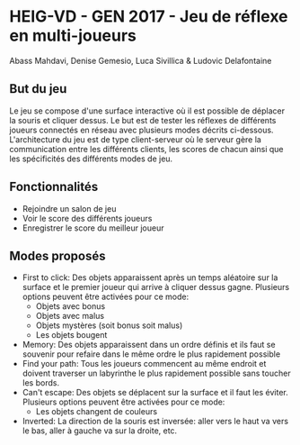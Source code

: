 # HEIG-VD - GEN 2017 - Jeu de réflexe en multi-joueurs

Abass Mahdavi, Denise Gemesio, Luca Sivillica & Ludovic Delafontaine

## But du jeu

Le jeu se compose d'une surface interactive où il est possible de déplacer la souris et cliquer dessus. Le but est de tester les réflexes de différents joueurs connectés en réseau avec plusieurs modes décrits ci-dessous. L'architecture du jeu est de type client-serveur où le serveur gère la communication entre les différents clients, les scores de chacun ainsi que les spécificités des différents modes de jeu.

## Fonctionnalités

* Rejoindre un salon de jeu
* Voir le score des différents joueurs
* Enregistrer le score du meilleur joueur

## Modes proposés

* First to click: Des objets apparaissent après un temps aléatoire sur la surface et le premier joueur qui arrive à cliquer dessus gagne. Plusieurs options peuvent être activées pour ce mode:
  * Objets avec bonus
  * Objets avec malus
  * Objets mystères \(soit bonus soit malus\)
  * Les objets bougent
* Memory: Des objets apparaissent dans un ordre définis et ils faut se souvenir pour refaire dans le même ordre le plus rapidement possible
* Find your path: Tous les joueurs commencent au même endroit et doivent traverser un labyrinthe le plus rapidement possible sans toucher les bords.
* Can't escape: Des objets se déplacent sur la surface et il faut les éviter. Plusieurs options peuvent être activées pour ce mode:
  * Les objets changent de couleurs
* Inverted: La direction de la souris est inversée: aller vers le haut va vers le bas, aller à gauche va sur la droite, etc.



